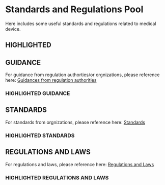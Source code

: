 # Standards and Regulations Pool
Here includes some useful standards and regulations related to medical device.

## HIGHLIGHTED

## GUIDANCE
For guidance from regulation authorties/or orgnizations, please reference here:
[Guidances from regulation authorities](https://github.com/DIJUNLIAO/RykLiaoStandardPool.github.io/blob/main/Guidances/GuidanceGuide.md)

### HIGHLIGHTED GUIDANCE

## STANDARDS
For standards from orgnizations, please reference here:
[Standards](https://github.com/DIJUNLIAO/RykLiaoStandardPool.github.io/blob/main/Standards/Standards.md)

### HIGHLIGHTED STANDARDS

## REGULATIONS AND LAWS

For regulations and laws, please reference here:
[Regulations and Laws](https://github.com/DIJUNLIAO/RykLiaoStandardPool.github.io/blob/main/Regulations%20and%20Laws/Regulation%26Law.md)

### HIGHLIGHTED REGULATIONS AND LAWS
